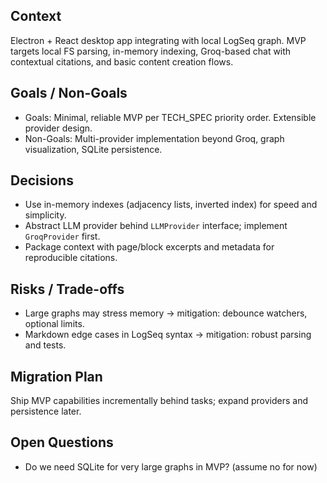 ## Context
Electron + React desktop app integrating with local LogSeq graph. MVP targets local FS parsing, in-memory indexing, Groq-based chat with contextual citations, and basic content creation flows.

## Goals / Non-Goals
- Goals: Minimal, reliable MVP per TECH_SPEC priority order. Extensible provider design.
- Non-Goals: Multi-provider implementation beyond Groq, graph visualization, SQLite persistence.

## Decisions
- Use in-memory indexes (adjacency lists, inverted index) for speed and simplicity.
- Abstract LLM provider behind `LLMProvider` interface; implement `GroqProvider` first.
- Package context with page/block excerpts and metadata for reproducible citations.

## Risks / Trade-offs
- Large graphs may stress memory → mitigation: debounce watchers, optional limits.
- Markdown edge cases in LogSeq syntax → mitigation: robust parsing and tests.

## Migration Plan
Ship MVP capabilities incrementally behind tasks; expand providers and persistence later.

## Open Questions
- Do we need SQLite for very large graphs in MVP? (assume no for now)

